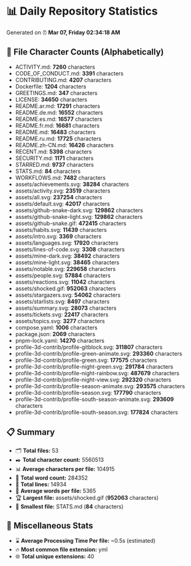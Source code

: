 # 📊 Daily Repository Statistics
Generated on ⏰ **Mar 07, Friday 02:34:18 AM**

## 📂 File Character Counts (Alphabetically)
- ACTIVITY.md: **7260** characters
- CODE_OF_CONDUCT.md: **3391** characters
- CONTRIBUTING.md: **4207** characters
- Dockerfile: **1204** characters
- GREETINGS.md: **347** characters
- LICENSE: **34650** characters
- README.ar.md: **17291** characters
- README.de.md: **16552** characters
- README.es.md: **16577** characters
- README.fr.md: **16681** characters
- README.md: **16483** characters
- README.ru.md: **17725** characters
- README.zh-CN.md: **16426** characters
- RECENT.md: **5398** characters
- SECURITY.md: **1171** characters
- STARRED.md: **9737** characters
- STATS.md: **84** characters
- WORKFLOWS.md: **7482** characters
- assets/achievements.svg: **38284** characters
- assets/activity.svg: **23519** characters
- assets/all.svg: **237254** characters
- assets/default.svg: **42017** characters
- assets/github-snake-dark.svg: **129862** characters
- assets/github-snake-light.svg: **129862** characters
- assets/github-snake.gif: **472415** characters
- assets/habits.svg: **11439** characters
- assets/intro.svg: **3369** characters
- assets/languages.svg: **17920** characters
- assets/lines-of-code.svg: **3308** characters
- assets/mine-dark.svg: **38492** characters
- assets/mine-light.svg: **38465** characters
- assets/notable.svg: **229658** characters
- assets/people.svg: **57884** characters
- assets/reactions.svg: **11042** characters
- assets/shocked.gif: **952063** characters
- assets/stargazers.svg: **54062** characters
- assets/starlists.svg: **8497** characters
- assets/summary.svg: **28073** characters
- assets/tickets.svg: **22417** characters
- assets/topics.svg: **3277** characters
- compose.yaml: **1006** characters
- package.json: **2069** characters
- pnpm-lock.yaml: **14270** characters
- profile-3d-contrib/profile-gitblock.svg: **311807** characters
- profile-3d-contrib/profile-green-animate.svg: **293360** characters
- profile-3d-contrib/profile-green.svg: **177575** characters
- profile-3d-contrib/profile-night-green.svg: **291784** characters
- profile-3d-contrib/profile-night-rainbow.svg: **487679** characters
- profile-3d-contrib/profile-night-view.svg: **292320** characters
- profile-3d-contrib/profile-season-animate.svg: **293575** characters
- profile-3d-contrib/profile-season.svg: **177790** characters
- profile-3d-contrib/profile-south-season-animate.svg: **293609** characters
- profile-3d-contrib/profile-south-season.svg: **177824** characters

## 📋 Summary
- 🗂️ **Total files:** 53
- ✒️ **Total character count:** 5560513
- 📊 **Average characters per file:** 104915
- 📝 **Total word count:** 284352
- 🧾 **Total lines:** 14934
- 📐 **Average words per file:** 5365
- 🏆 **Largest file:** assets/shocked.gif (**952063** characters)
- 🥉 **Smallest file:** STATS.md (**84** characters)

## 🌟 Miscellaneous Stats
- ⌛ **Average Processing Time Per file:** ~0.5s (estimated)
- 🔥 **Most common file extension:** yml
- 🌐 **Total unique extensions:** 40
